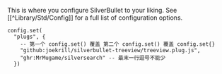 This is where you configure SilverBullet to your liking. See [[^Library/Std/Config]] for a full list of configuration options.

```space-lua
config.set(
  "plugs", {
    -- 第一个 config.set() 覆盖 第二个 config.set() 覆盖 config.set{}
    "github:joekrill/silverbullet-treeview/treeview.plug.js",
    "ghr:MrMugame/silversearch" -- 最末一行逗号不能少
  })
```
